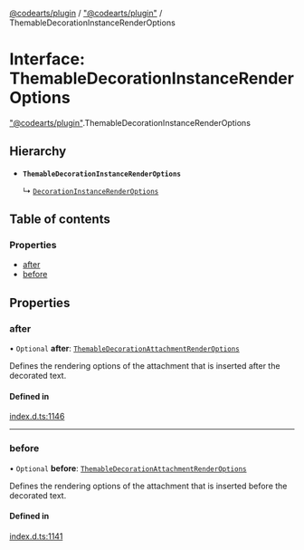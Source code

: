 [@codearts/plugin](../README.md) / ["@codearts/plugin"](../modules/_codearts_plugin_.md) / ThemableDecorationInstanceRenderOptions

# Interface: ThemableDecorationInstanceRenderOptions

["@codearts/plugin"](../modules/_codearts_plugin_.md).ThemableDecorationInstanceRenderOptions

## Hierarchy

- **`ThemableDecorationInstanceRenderOptions`**

  ↳ [`DecorationInstanceRenderOptions`](codearts_plugin_.DecorationInstanceRenderOptions.md)

## Table of contents

### Properties

- [after](codearts_plugin_.ThemableDecorationInstanceRenderOptions.md#after)
- [before](codearts_plugin_.ThemableDecorationInstanceRenderOptions.md#before)

## Properties

### after

• `Optional` **after**: [`ThemableDecorationAttachmentRenderOptions`](codearts_plugin_.ThemableDecorationAttachmentRenderOptions.md)

Defines the rendering options of the attachment that is inserted after the decorated text.

#### Defined in

[index.d.ts:1146](https://github.com/xyz-fish/cloudide-plugin-api/blob/9927cd6/index.d.ts#L1146)

___

### before

• `Optional` **before**: [`ThemableDecorationAttachmentRenderOptions`](codearts_plugin_.ThemableDecorationAttachmentRenderOptions.md)

Defines the rendering options of the attachment that is inserted before the decorated text.

#### Defined in

[index.d.ts:1141](https://github.com/xyz-fish/cloudide-plugin-api/blob/9927cd6/index.d.ts#L1141)
